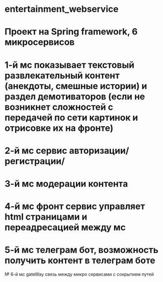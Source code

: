 # entertainment_webservice
# Проект на Spring framework, 6 микросервисов
# 1-й мс показывает текстовый развлекательный контент (анекдоты, смешные истории) и раздел демотиваторов (если не возникнет сложностей с передачей по сети картинок и отрисовке их на фронте)
# 2-й мс сервис авторизации/ регистрации/ 
# 3-й мс модерации контента
# 4-й мс фронт сервис управляет html страницами и переадресацией между мс
# 5-й мс телеграм бот, возможность получить контент в телеграм боте
№ 6-й мс gateWay связь между микро сервисами с сокрытием путей 